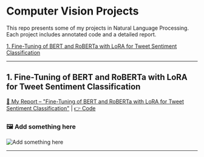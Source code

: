 # Computer Vision Projects

This repo presents some of my projects in Natural Language Processing. Each project includes annotated code and a detailed report.

[1. Fine-Tuning of BERT and RoBERTa with LoRA for Tweet Sentiment Classification](#1-fine-tuning-of-bert-and-roberta-with-lora-for-tweet-sentiment-classification)  


----------

## 1. Fine-Tuning of BERT and RoBERTa with LoRA for Tweet Sentiment Classification 
[📝 My Report – "Fine-Tuning of BERT and RoBERTa with LoRA for Tweet Sentiment Classification"]() | [👉 Code]()

### 🖼️ Add something here
![Add something here]()



----------

